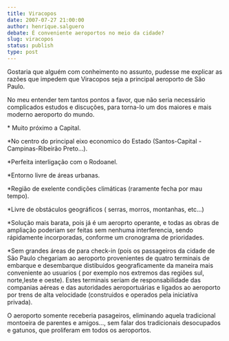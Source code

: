 ```yaml
---
title: Viracopos
date: 2007-07-27 21:00:00
author: henrique.salguero
debate: É conveniente aeroportos no meio da cidade?
slug: viracopos
status: publish 
type: post
---
```


Gostaria que alguém com conheimento no assunto, pudesse me explicar as razões que impedem que Viracopos seja a principal aeroporto de São Paulo.  

No meu entender tem tantos pontos a favor, que não seria necessário complicados estudos e discuções, para torna-lo um dos maiores e mais moderno aeroporto do mundo.  

\* Muito próximo a Capital.  

\*No centro do principal eixo economico do Estado (Santos-Capital -Campinas-Ribeirão Preto...).  

\*Perfeita interligação com o Rodoanel.  

\*Entorno livre de áreas urbanas.  

\*Região de exelente condições climáticas (raramente fecha por mau tempo).  

\*Livre de obstáculos geográficos ( serras, morros, montanhas, etc...)  

\*Solução mais barata, pois já é um aeroprto operante, e todas as obras de ampliação poderiam ser feitas sem nenhuma interferencia, sendo rápidamente incorporadas, conforme um cronograma de prioridades.  

\*Sem grandes áreas de para check-in (pois os passageiros da cidade de São Paulo chegariam ao aeroporto provenientes de quatro terminais de embarque e desembarque distibuidos geograficamente da maneira mais conveniente ao usuarios ( por exemplo nos extremos das regiões sul, norte,leste e oeste). Estes terminais seriam de responsabilidade das companias aéreas e das autoridades aeroportuárias e ligados ao aeroporto por trens de alta velocidade (construidos e operados pela iniciatíva privada).  

O aeroporto somente receberia pasageiros, eliminando aquela tradicional montoeira de parentes e amigos..., sem falar dos tradicionais desocupados e gatunos, que proliferam em todos os aeroportos.
